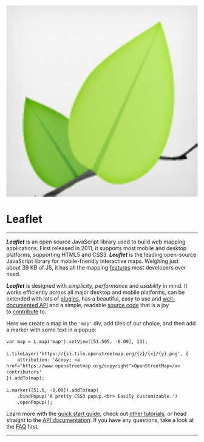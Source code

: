 ![Leaflet](Leaflet.png)

# Leaflet

---

***Leaflet*** is an open source JavaScript library used to build web mapping applications. First released in 2011, it supports most mobile and desktop platforms, supporting HTML5 and CSS3. ***Leaflet*** is the leading open-source JavaScript library for mobile-friendly interactive maps. Weighing just about 39 KB of JS, it has all the mapping [features](https://leafletjs.com/#features) most developers ever need.

***Leaflet*** is designed with *simplicity*, *performance* and *usability* in mind. It works efficiently across all major desktop and mobile platforms, can be extended with lots of [plugins](https://leafletjs.com/plugins.html), has a beautiful, easy to use and [well-documented API](https://leafletjs.com/reference.html "***Leaflet*** API reference") and a simple, readable [source code](https://github.com/Leaflet/Leaflet "***Leaflet*** source code repository on GitHub") that is a joy to [contribute](https://github.com/Leaflet/Leaflet/blob/master/CONTRIBUTING.md "A guide to contributing to ***Leaflet***") to.

Here we create a map in the `'map'` div, add tiles of our choice, and then add a marker with some text in a popup:

```
var map = L.map('map').setView([51.505, -0.09], 13);

L.tileLayer('https://{s}.tile.openstreetmap.org/{z}/{x}/{y}.png', {
    attribution: '&copy; <a href="https://www.openstreetmap.org/copyright">OpenStreetMap</a> contributors'
}).addTo(map);

L.marker([51.5, -0.09]).addTo(map)
    .bindPopup('A pretty CSS3 popup.<br> Easily customizable.')
    .openPopup();
```

Learn more with the [quick start guide](https://leafletjs.com/examples/quick-start/), check out [other tutorials](https://leafletjs.com/examples.html), or head straight to the [API documentation](https://leafletjs.com/reference.html). If you have any questions, take a look at the [FAQ](https://github.com/Leaflet/Leaflet/blob/master/FAQ.md) first.

---

